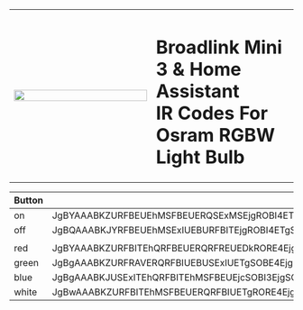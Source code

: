 
<table>
  <tr>
    <td width="49%">
      <img src="https://github.com/yahat/broadlink_mini_homeassistant_ir_codes_osram_rgb_light_bulb/blob/master/osram_rgb_lightbulb.JPG?raw=true" width="100%;">
    </td>
    <td width="49%">
      <h1>
      Broadlink Mini 3 & Home Assistant<br>
      IR Codes For<br>
      Osram RGBW Light Bulb<br>
      </h1>
    </td>
  </tr>
</table>


|Button|Code|
|--|--|
|on|JgBYAAABKZURFBEUEhMSFBEUERQSExMSEjgROBI4ETgSOBE4EjgROBI4EDkSOBEUEhMRFBEVERQRFBITEhMSOBE4EjgROBI4EQAFHwABKEsRAAxWAAEoSxIADQU=|
|off|JgBQAAABKJYRFBEUEhMSExIUEBURFBITEjgROBI4ETgSOBE4EjgROBIUEDkSNxIUERQRFBITERUROBITEhQQORI4EDkSNxI4EQAFHwABKEsSAA0FAAAAAAAAAAA=|
|||
|red|JgBYAAABKZURFBITEhQRFBEUERQRFREUEDkRORE4EjgROBI4ETgSOBEUEhMSFBE4EhMSFBEUERQSOBE4EjgRFBE4ETkROBI4EQAFIgABKEsRAAxUAAEpShIADQU=|
|green|JgBgAAABKZURFRAVERQRFBIUEBUSExIUETgSOBE4EjgRORE4EjgSNxI4EhMSFBE4EhQRFBITEhQRFBI3EjgSExI4EjgROBI4EQAFIgABKUsRAAxXAAEpSxEADFQAAShLEgANBQAAAAAAAAAA|
|blue|JgBgAAABKJUSExITEhQRFBITEhMSFBEUEjcSOBI3EjgSOBE4EjgROBITETkRFBI4ERQRFBITEhQROBITEjgRFBI4ETgSOBE4EgAFHwABKUoSAAxTAAEoSxIADFIAAShLEgANBQAAAAAAAAAA|
|white|JgBwAAABKZURFBITEhMSFBEUERQRFBIUETgRORE4EjgQORI4ETgSOBE4EjgRFBEUEhMSExIUERQRFBITEjgROBI4EjcSOBI3EQAFIAABKEsRAAxSAAEqSREADFIAASlKEgAMUgABKEsRAAxSAAEnTBEADQUAAAAAAAAAAA==|
